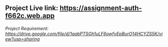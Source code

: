 ## Project Live link: https://assignment-auth-f662c.web.app
###### Project Requirement: https://drive.google.com/file/d/1aabPTSGh1uLF6owfyEpBurO14HCYZS5K/view?usp=sharing

